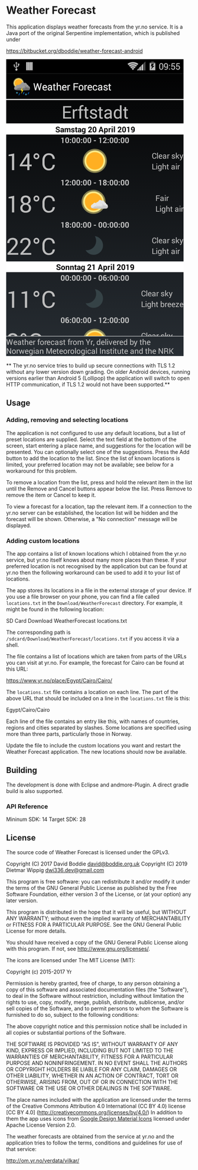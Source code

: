 # Weather Forecast

This application displays weather forecasts from the yr.no service.
It is a Java port of the original Serpentine implementation, which 
is published under

https://bitbucket.org/dboddie/weather-forecast-android

![A screenshot of the application](docs/Screenshot_2019-04-20-09-55-49.png)

** The yr.no service tries to build up secure connections with TLS 1.2
without any lower version down grading. On older Android devices,
running versions earlier than Android 5 (Lollipop) the application
will switch to open HTTP communication, if TLS 1.2 would not have
been supported.**

## Usage 

### Adding, removing and selecting locations

The application is not configured to use any default locations, but a list of
preset locations are supplied. Select the text field at the bottom of the
screen, start entering a place name, and suggestions for the location will be
presented. You can optionally select one of the suggestions. Press the Add
button to add the location to the list. Since the list of known locations
is limited, your preferred location may not be available; see below for a
workaround for this problem.

To remove a location from the list, press and hold the relevant item in the
list until the Remove and Cancel buttons appear below the list. Press Remove to
remove the item or Cancel to keep it.

To view a forecast for a location, tap the relevant item. If a connection to
the yr.no server can be established, the location list will be hidden and the
forecast will be shown. Otherwise, a "No connection" message will be displayed.

### Adding custom locations

The app contains a list of known locations which I obtained from the yr.no
service, but yr.no itself knows about many more places than these. If your
preferred location is not recognised by the application but can be found at
yr.no then the following workaround can be used to add it to your list of
locations.

The app stores its locations in a file in the external storage of your device.
If you use a file browser on your phone, you can find a file called
`locations.txt` in the `Download/WeatherForecast` directory. For example, it
might be found in the following location:

  SD Card
    Download
      WeatherForecast
        locations.txt

The corresponding path is `/sdcard/Download/WeatherForecast/locations.txt` if
you access it via a shell.

The file contains a list of locations which are taken from parts of the URLs
you can visit at yr.no. For example, the forecast for Cairo can be found at
this URL:

  https://www.yr.no/place/Egypt/Cairo/Cairo/

The `locations.txt` file contains a location on each line. The part of the
above URL that should be included on a line in the `locations.txt` file is
this:

  Egypt/Cairo/Cairo

Each line of the file contains an entry like this, with names of countries,
regions and cities separated by slashes. Some locations are specified using
more than three parts, particularly those in Norway.

Update the file to include the custom locations you want and restart the
Weather Forecast application. The new locations should now be available.

## Building 

The development is done with Eclipse and andmore-Plugin. A direct gradle build is also supported.

### API Reference

Mininum SDK: 14
Target SDK: 28

## License

The source code of Weather Forecast is licensed under the GPLv3.

Copyright (C) 2017 David Boddie <david@boddie.org.uk>
Copyright (C) 2019 Dietmar Wippig <dwi336.dev@gmail.com>

This program is free software: you can redistribute it and/or modify
it under the terms of the GNU General Public License as published by
the Free Software Foundation, either version 3 of the License, or
(at your option) any later version.

This program is distributed in the hope that it will be useful,
but WITHOUT ANY WARRANTY; without even the implied warranty of
MERCHANTABILITY or FITNESS FOR A PARTICULAR PURPOSE.  See the
GNU General Public License for more details.

You should have received a copy of the GNU General Public License
along with this program.  If not, see <http://www.gnu.org/licenses/>.


The icons are licensed under The MIT License (MIT):

Copyright (c) 2015-2017 Yr

Permission is hereby granted, free of charge, to any person obtaining a copy
of this software and associated documentation files (the "Software"), to deal
in the Software without restriction, including without limitation the rights
to use, copy, modify, merge, publish, distribute, sublicense, and/or sell
copies of the Software, and to permit persons to whom the Software is
furnished to do so, subject to the following conditions:

The above copyright notice and this permission notice shall be included in all
copies or substantial portions of the Software.

THE SOFTWARE IS PROVIDED "AS IS", WITHOUT WARRANTY OF ANY KIND, EXPRESS OR
IMPLIED, INCLUDING BUT NOT LIMITED TO THE WARRANTIES OF MERCHANTABILITY,
FITNESS FOR A PARTICULAR PURPOSE AND NONINFRINGEMENT. IN NO EVENT SHALL THE
AUTHORS OR COPYRIGHT HOLDERS BE LIABLE FOR ANY CLAIM, DAMAGES OR OTHER
LIABILITY, WHETHER IN AN ACTION OF CONTRACT, TORT OR OTHERWISE, ARISING FROM,
OUT OF OR IN CONNECTION WITH THE SOFTWARE OR THE USE OR OTHER DEALINGS IN THE
SOFTWARE.


The place names included with the application are licensed under the terms of the Creative Commons
Attribution 4.0 International (CC BY 4.0) license [CC BY 4.0] (http://creativecommons.org/licenses/by/4.0/)
In addition to them the app uses icons from [Google Design Material Icons](https://design.google.com/icons/index.html) licensed under Apache License Version 2.0.


The weather forecasts are obtained from the service at yr.no and the
application tries to follow the terms, conditions and guidelines for use of
that service:

http://om.yr.no/verdata/vilkar/

